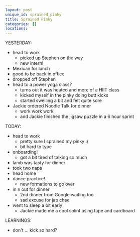 ```yaml
---
layout: post
unique_id: sprained_pinky
title: Sprained Pinky
categories: []
locations: 
---
```


YESTERDAY:
* head to work
  * picked up Stephen on the way
  * new intern!
* Mexican for lunch
* good to be back in office
* dropped off Stephen
* head to a power yoga class?
  * turns out it was heated and more of a HIIT class
  * kicked myself in the pinky doing butt kicks
  * started swelling a bit and felt quite sore
* Jackie ordered Noodle Talk for dinner
  * work work work
  * and Jackie finished the jigsaw puzzle in a 6 hour sprint

TODAY:
* head to work
  * pretty sure I sprained my pinky :(
  * bit hard to type
* onboarding!
  * got a bit tired of talking so much
* lamb was tasty for dinner
* took two naps
* head home
* dance practice!
  * new formations to go over
* in n out for dinner
  * 2nd dinner from Google waiting too
  * sad excuse for jap chae
* went to sleep a bit early
  * Jackie made me a cool splint using tape and cardboard

LEARNINGS:
* don't ... kick so hard?
